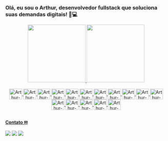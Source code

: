 ### Olá, eu sou o Arthur, desenvolvedor fullstack que soluciona suas demandas digitais! 👋💻

<div align="center">
  <a href="https://github.com/Arthur-Candeia">
  <img height="180em" src="https://github-readme-stats.vercel.app/api?username=arthur-candeia&show_icons=true&theme=cobalt&include_all_commits=true"/>
  <img height="180em" src="https://github-readme-stats.vercel.app/api/top-langs/?username=arthur-candeia&theme=cobalt&layout=compact"/>
    
</div>
  
 <div style="display: inline_block" align="center"><br>
   <img align="center" alt="Arthur-JS" height="33" width="40" src="https://cdn.jsdelivr.net/gh/devicons/devicon/icons/javascript/javascript-original.svg" title="JavaScript">
   <img align="center" alt="Arthur-TS" height="33" width="40" src="https://cdn.jsdelivr.net/gh/devicons/devicon/icons/typescript/typescript-original.svg" title="TypeScript">
   <img align="center" alt="Arthur-HTML" height="33" width="40" src="https://cdn.jsdelivr.net/gh/devicons/devicon/icons/html5/html5-original.svg" title="HTML5">
   <img align="center" alt="Arthur-CSS" height="33" width="40" src="https://cdn.jsdelivr.net/gh/devicons/devicon/icons/css3/css3-original.svg" title="CSS3">
   <img align="center" alt="Arthur-GIT" height="33" width="40" src="https://cdn.jsdelivr.net/gh/devicons/devicon/icons/git/git-original.svg" title="GIT">
   <img align="center" alt="Arthur-SASS" height="33" width="40" src="https://cdn.jsdelivr.net/gh/devicons/devicon/icons/sass/sass-original.svg" title="SASS">
   <img align="center" alt="Arthur-BOOTSTRAP" height="33" width="40" src="https://cdn.jsdelivr.net/gh/devicons/devicon/icons/bootstrap/bootstrap-original.svg" title="BootStrap">
   <img align="center" alt="Arthur-REACT" height="33" width="40" src="https://cdn.jsdelivr.net/gh/devicons/devicon/icons/react/react-original.svg" title="React">
   <img align="center" alt="Arthur-NEXT" height="33" width="40" src="https://cdn.jsdelivr.net/gh/devicons/devicon/icons/nextjs/nextjs-original.svg" title="Next">
   <img align="center" alt="Arthur-NODEJS" height="33" width="40" src="https://cdn.jsdelivr.net/gh/devicons/devicon/icons/nodejs/nodejs-original.svg" title="Node.js">
   <img align="center" alt="Arthur-EXPRESSJS" height="33" width="40" src="https://cdn.jsdelivr.net/gh/devicons/devicon/icons/express/express-original.svg" title="Express.js">
   <img align="center" alt="Arthur-MONGODB" height="33" width="40" src="https://cdn.jsdelivr.net/gh/devicons/devicon/icons/mongodb/mongodb-original.svg" title="MongoDB">
   <img align="center" alt="Arthur-POSTGRESQL" height="33" width="40" src="https://cdn.jsdelivr.net/gh/devicons/devicon/icons/postgresql/postgresql-original.svg" title="PostgreSQL">
   <img align="center" alt="Arthur-SEQUELIZE" height="33" width="40" src="https://cdn.jsdelivr.net/gh/devicons/devicon/icons/sequelize/sequelize-original.svg" title="Sequelize">
   <img align="center" alt="Arthur-Canva" height="33" width="40" src="https://cdn.jsdelivr.net/gh/devicons/devicon/icons/canva/canva-original.svg" title="Canva">
   <img align="center" alt="Arthur-Figma" height="33" width="40" src="https://cdn.jsdelivr.net/gh/devicons/devicon/icons/figma/figma-original.svg" title="Figma">
 </div>
  
  ##
  #### Contato &#x2709;
   <a href="https://arthur-candeia.com.br/" target="_blank"><img src="https://img.shields.io/badge/Portfolio-%23000000.svg?style=for-the-badge&logo=firefox&logoColor=#FF7139" target="_blank"></a>
  <a href="https://www.linkedin.com/in/arthur-candeia-heher-56b836248/" target="_blank"><img src="https://img.shields.io/badge/-LinkedIn-%230077B5?style=for-the-badge&logo=linkedin&logoColor=white" target="_blank"></a>
   <a href="https://www.instagram.com/arthur_candeia/" target="_blank"><img src="https://img.shields.io/badge/-Instagram-%23E4405F?style=for-the-badge&logo=instagram&logoColor=white" target="_blank"></a>
   
